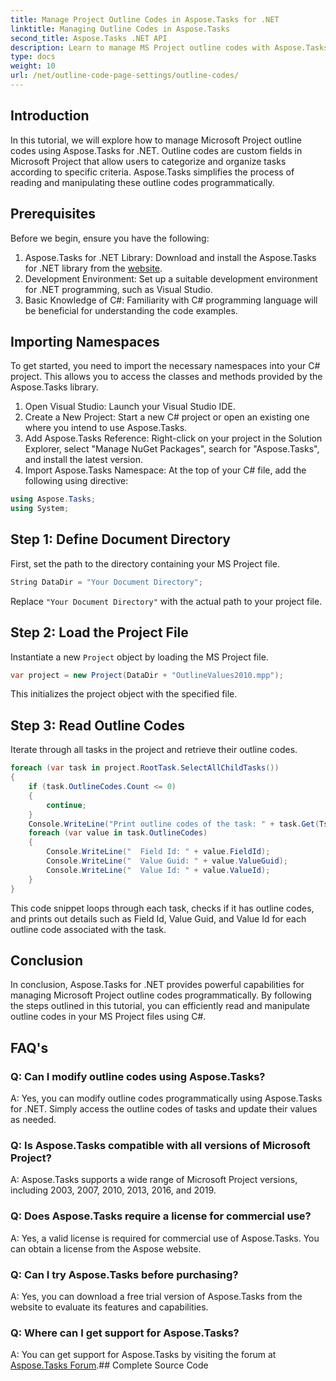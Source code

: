 ```yaml
---
title: Manage Project Outline Codes in Aspose.Tasks for .NET
linktitle: Managing Outline Codes in Aspose.Tasks
second_title: Aspose.Tasks .NET API
description: Learn to manage MS Project outline codes with Aspose.Tasks for .NET. Simplify project organization effortlessly.
type: docs
weight: 10
url: /net/outline-code-page-settings/outline-codes/
---
```

## Introduction
In this tutorial, we will explore how to manage Microsoft Project outline codes using Aspose.Tasks for .NET. Outline codes are custom fields in Microsoft Project that allow users to categorize and organize tasks according to specific criteria. Aspose.Tasks simplifies the process of reading and manipulating these outline codes programmatically.
## Prerequisites
Before we begin, ensure you have the following:
1. Aspose.Tasks for .NET Library: Download and install the Aspose.Tasks for .NET library from the [website](https://releases.aspose.com/tasks/net/).
2. Development Environment: Set up a suitable development environment for .NET programming, such as Visual Studio.
3. Basic Knowledge of C#: Familiarity with C# programming language will be beneficial for understanding the code examples.

## Importing Namespaces
To get started, you need to import the necessary namespaces into your C# project. This allows you to access the classes and methods provided by the Aspose.Tasks library.
1. Open Visual Studio: Launch your Visual Studio IDE.
2. Create a New Project: Start a new C# project or open an existing one where you intend to use Aspose.Tasks.
3. Add Aspose.Tasks Reference: Right-click on your project in the Solution Explorer, select "Manage NuGet Packages", search for "Aspose.Tasks", and install the latest version.
4. Import Aspose.Tasks Namespace: At the top of your C# file, add the following using directive:
```csharp
using Aspose.Tasks;
using System;

```
## Step 1: Define Document Directory
First, set the path to the directory containing your MS Project file.
```csharp
String DataDir = "Your Document Directory";
```
Replace `"Your Document Directory"` with the actual path to your project file.
## Step 2: Load the Project File
Instantiate a new `Project` object by loading the MS Project file.
```csharp
var project = new Project(DataDir + "OutlineValues2010.mpp");
```
This initializes the project object with the specified file.
## Step 3: Read Outline Codes
Iterate through all tasks in the project and retrieve their outline codes.
```csharp
foreach (var task in project.RootTask.SelectAllChildTasks())
{
    if (task.OutlineCodes.Count <= 0)
    {
        continue;
    }
    Console.WriteLine("Print outline codes of the task: " + task.Get(Tsk.Name));
    foreach (var value in task.OutlineCodes)
    {
        Console.WriteLine("  Field Id: " + value.FieldId);
        Console.WriteLine("  Value Guid: " + value.ValueGuid);
        Console.WriteLine("  Value Id: " + value.ValueId);
    }
}
```
This code snippet loops through each task, checks if it has outline codes, and prints out details such as Field Id, Value Guid, and Value Id for each outline code associated with the task.

## Conclusion
In conclusion, Aspose.Tasks for .NET provides powerful capabilities for managing Microsoft Project outline codes programmatically. By following the steps outlined in this tutorial, you can efficiently read and manipulate outline codes in your MS Project files using C#.
## FAQ's
### Q: Can I modify outline codes using Aspose.Tasks?
A: Yes, you can modify outline codes programmatically using Aspose.Tasks for .NET. Simply access the outline codes of tasks and update their values as needed.
### Q: Is Aspose.Tasks compatible with all versions of Microsoft Project?
A: Aspose.Tasks supports a wide range of Microsoft Project versions, including 2003, 2007, 2010, 2013, 2016, and 2019.
### Q: Does Aspose.Tasks require a license for commercial use?
A: Yes, a valid license is required for commercial use of Aspose.Tasks. You can obtain a license from the Aspose website.
### Q: Can I try Aspose.Tasks before purchasing?
A: Yes, you can download a free trial version of Aspose.Tasks from the website to evaluate its features and capabilities.
### Q: Where can I get support for Aspose.Tasks?
A: You can get support for Aspose.Tasks by visiting the forum at [Aspose.Tasks Forum](https://forum.aspose.com/c/tasks/15).## Complete Source Code
